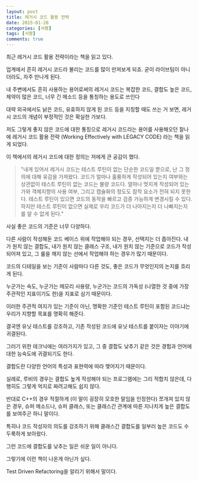 ```yaml
---
layout: post
title: 레거시 코드 활용 전략
date: 2015-01-28
categories: [서평]
tags: [서평]
comments: true
---
```

최근 레거시 코드 활용 전략이라는 책을 읽고 있다.

업계에서 흔히 레거시 코드라 불리는 코드를 많이 만져보게 되죠. 굳이 라이브팀이 아니더라도, 자주 만나게 된다.

내 주변에서도 흔히 사용하는 용어로써의 레거시 코드는 복잡한 코드, 결합도 높은 코드, 제약이 많은 코드, 너무 긴 메소드 등을 통칭하는 용도로 쓰인다

대략 외국에서도 낡은 코드, 유효하지 않게 된 코드 등을 지칭할 때도 쓰는 거 보면, 레거시 코드의 개념이 부정적인 것은 확실한 가보다.

저도 그렇게 좋지 않은 코드에 대한 통칭으로 레거시 코드라는 용어를 사용해오던 찰나에 레거시 코드 활용 전략 (Working Effectively with LEGACY CODE) 라는 책을 읽게 되었다.

이 책에서의 레거시 코드에 대한 정의는 저에게 큰 공감이 했다.

>"내게 있어서 레거시 코드는 테스트 루틴이 없는 단순한 코드일 뿐으로, 난 그 정의에 대해 유감을 가져왔다.
코드가 얼마나 훌륭하게 작성되어 있는지 여부와는 상관없이 테스트 루틴이 없는 코드는 불량 코드다. 
얼마나 멋지게 작성되어 있는가와 객체지향의 사용 여부, 그리고 캡슐화의 정도도 참작 요소가 전혀 되지 못한다. 테스트 루틴이 있으면 코드의 동작을 빠르고 검증 가능하게 변경시킬 수 있다. 하지만 테스트 루틴이 없으면 실제로 우리 코드가 더 나아지는지 더 나빠지는지를 알 수 없게 된다."

사실 좋은 코드의 기준은 너무 다양하다.

다른 사람이 작성해둔 코드 베이스 위에 작업해야 되는 경우, 선택지는 더 좁아진다.
내가 원치 않는 결합도, 내가 원치 않는 클래스 구조, 내가 원치 않는 기준으로 코드가 작성되어져 있고, 그 룰을 깨지 않는 선에서 작업해야 하는 경우가 많기 때문이다.

코드의 디테일을 보는 기준이 사람마다 다른 것도, 좋은 코드가 무엇인지의 논지를 흐리게 된다.

누군가는 속도, 누군가는 메모리 사용량, 누군가는 코드의 가독성 (나열한 것 중에 가장 주관적인 지표이기도 한)을 지표로 삼기 때문이다.

이러한 주관적 여지가 있는 기준이 아닌, 명확한 기준인 테스트 루틴이 포함된 코드냐는 우리가 지향할 목표를 명확히 해준다.

결국엔 유닛 테스트를 강조하고, 기존 작성된 코드에 유닛 테스트를 붙이자는 이야기에 귀결된다.

그러기 위한 테크닉에는 여러가지가 있고, 그 중 결합도 낮추기 같은 것은 경험과 언어에 대한 능숙도에 귀결되기도 한다.

결합도란 다양한 언어의 특성과 표현력에 따라 맺어지기 때문이다.


실례로, 루비의 경우는 결합도 높게 작성해야 되는 프로그램에는 그리 적합치 않은데, 다행히도 그렇게 억지로 짜려고해도 쉽지 않다.

반대로 C++의 경우 적절하게 (이 말이 굉장히 모호한 말임을 인정한다) 쪼개져 있지 않은 경우, 슈퍼 메소드나, 슈퍼 클래스, 또는 클래스간 관계에 따른 지나치게 높은 결합도를 보여주곤 하니 말이다.

특히나 코드 작성자의 의도를 강조하기 위해 클래스간 결합도를 일부러 높은 코드도 수두룩하게 보아왔다.

그런 코드에 결합도를 낮추는 일은 쉬운 일이 아니다.

그렇기에 이런 책이 나온게 아닌가 싶다.

Test Driven Refactoring을 알리기 위해서 말이다.